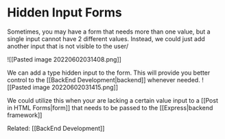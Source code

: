 # Hidden Input Forms


Sometimes, you may have a form that needs more than one value, but a single input cannot have 2 different values. Instead, we could just add another input that is not visible to the user/

![[Pasted image 20220602031408.png]]

We can add a type hidden input to the form. This will provide you better control to the [[BackEnd Development|backend]] whenever needed. 
![[Pasted image 20220602031415.png]]

We could utilize this when your are lacking a certain value input to a [[Post in HTML Forms|form]]
 that needs to be passed to the [[Express|backend framework]]


Related: [[BackEnd Development]]








